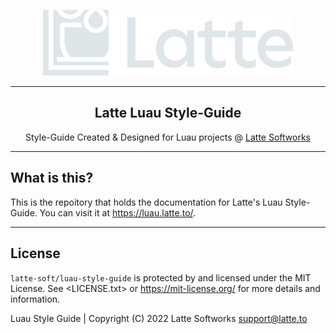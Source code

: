 <p align=center><a href="https://latte.to" target="_blank"><img width="400" src="assets/latte-banner.svg"></a></p>
<hr>
<h2 align=center>Latte Luau Style-Guide</h2>
<p align=center>Style-Guide Created & Designed for Luau projects @ <a href="https://latte.to" target="_blank">Latte Softworks</a></p>
<hr>

## What is this?
This is the repoitory that holds the documentation for Latte's Luau Style-Guide. You can visit it at <https://luau.latte.to/>.

<hr>

## License
`latte-soft/luau-style-guide` is protected by and licensed under the MIT License. See <LICENSE.txt> or <https://mit-license.org/> for more details and information.

Luau Style Guide | Copyright (C) 2022 Latte Softworks <support@latte.to>
